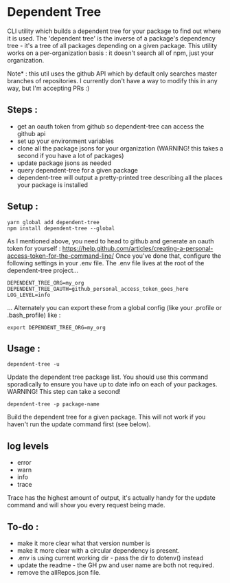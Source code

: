 # Dependent Tree

CLI utility which builds a dependent tree for your package to find out where it is used.
The 'dependent tree' is the inverse of a package's dependency tree - it's a tree of all packages depending on a given package.
This utility works on a per-organization basis : it doesn't search all of npm, just your organization.

Note* : this util uses the github API which by default only searches master branches of repositories. I currently don't have a way to modify this in any way, but I'm accepting PRs :)

## Steps :

- get an oauth token from github so dependent-tree can access the github api
- set up your environment variables
- clone all the package jsons for your organization (WARNING! this takes a second if you have a lot of packages)
- update package jsons as needed
- query dependent-tree for a given package
- dependent-tree will output a pretty-printed tree describing all the places your package is installed

## Setup :

```
yarn global add dependent-tree
npm install dependent-tree --global
```

As I mentioned above, you need to head to github and generate an oauth token for yourself :
https://help.github.com/articles/creating-a-personal-access-token-for-the-command-line/
Once you've done that, configure the following settings in your .env file.
The .env file lives at the root of the dependent-tree project...

```
DEPENDENT_TREE_ORG=my_org
DEPENDENT_TREE_OAUTH=github_personal_access_token_goes_here
LOG_LEVEL=info
```

... Alternately you can export these from a global config (like your .profile or .bash_profile) like :

```
export DEPENDENT_TREE_ORG=my_org
```

## Usage :

```
dependent-tree -u
```
Update the dependent tree package list. You should use this command sporadically to ensure you have up to date info on each of your packages.
WARNING! This step can take a second!

```
dependent-tree -p package-name
```
Build the dependent tree for a given package. This will not work if you haven't run the update command first (see below).


## log levels

- error
- warn
- info
- trace

Trace has the highest amount of output, it's actually handy for the update command and will show you every request being made.


## To-do :

- make it more clear what that version number is
- make it more clear with a circular dependency is present. 
- .env is using current working dir - pass the dir to dotenv() instead
- update the readme - the GH pw and user name are both not required. 
- remove the allRepos.json file.